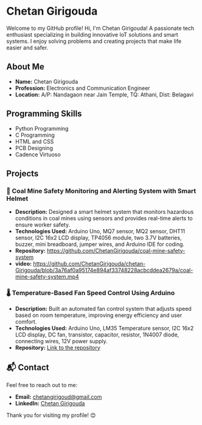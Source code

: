 # Chetan Girigouda

Welcome to my GitHub profile! Hi, I'm Chetan Girigouda! A passionate tech enthusiast specializing in building innovative IoT solutions and smart systems. I enjoy solving problems and creating projects that make life easier and safer.

## About Me

- **Name:** Chetan Girigouda
- **Profession:** Electronics and Communication Engineer
- **Location:** A/P: Nandagaon near Jain Temple, TQ: Athani, Dist: Belagavi

## Programming Skills

- Python Programming
- C Programming
- HTML and CSS
- PCB Designing
- Cadence Virtuoso

## Projects

### 🚀 Coal Mine Safety Monitoring and Alerting System with Smart Helmet

- **Description:** Designed a smart helmet system that monitors hazardous conditions in coal mines using sensors and provides real-time alerts to ensure worker safety.
- **Technologies Used:** Arduino Uno, MQ7 sensor, MQ2 sensor, DHT11 sensor, I2C 16x2 LCD display, TP4056 module, two 3.7V batteries, buzzer, mini breadboard, jumper wires, and Arduino IDE for coding.
- **Repository:** https://github.com/ChetanGirigouda/coal-mine-safety-system
- **video:** https://github.com/ChetanGirigouda/chetan-Girigouda/blob/3a76af0a95174e894af33748228acbcddea2679a/coal-mine-safety-system.mp4

### 🌡️ Temperature-Based Fan Speed Control Using Arduino

- **Description:** Built an automated fan control system that adjusts speed based on room temperature, improving energy efficiency and user comfort.
- **Technologies Used:** Arduino Uno, LM35 Temperature sensor, I2C 16x2 LCD display, DC fan, transistor, capacitor, resistor, 1N4007 diode, connecting wires, 12V power supply.
- **Repository:** [Link to the repository](#)

## 📬 Contact

Feel free to reach out to me:

- **Email:** [chetangirigoud@gmail.com](mailto:chetangirigoud@gmail.com)
- **LinkedIn:** [Chetan Girigouda](https://www.linkedin.com/in/chetan-girigouda)

Thank you for visiting my profile! 😊

